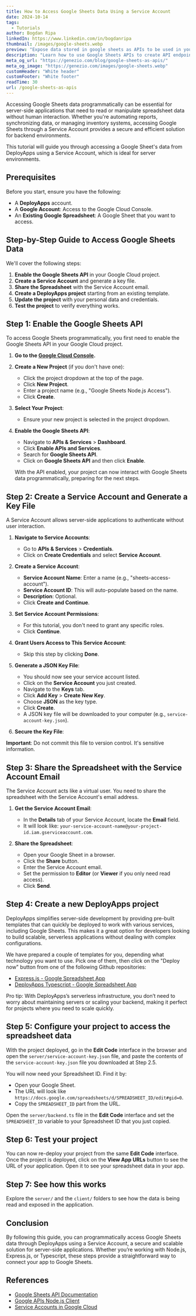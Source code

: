 ```yaml
---
title: How to Access Google Sheets Data Using a Service Account
date: 2024-10-14
tags:
  - Tutorials
author: Bogdan Ripa
linkedIn: https://www.linkedin.com/in/bogdanripa
thumbnail: /images/google-sheets.webp
preview: "Expose data stored in google sheets as APIs to be used in your DeployApps projects."
description: "Learn how to use Google Sheets APIs to create API endpoints. Follow our detailed guide."
meta_og_url: "https://genezio.com/blog/google-sheets-as-apis/"
meta_og_image: "https://genezio.com/images/google-sheets.webp"
customHeader: "White header"
customFooter: "White footer"
readTime: 30
url: /google-sheets-as-apis
---
```


Accessing Google Sheets data programmatically can be essential for server-side applications that need to read or manipulate spreadsheet data without human interaction. Whether you're automating reports, synchronizing data, or managing inventory systems, accessing Google Sheets through a Service Account provides a secure and efficient solution for backend environments.

This tutorial will guide you through accessing a Google Sheet's data from DeployApps using a Service Account, which is ideal for server environments.

## Prerequisites

Before you start, ensure you have the following:

- A **DeployApps** account.
- A **Google Account**: Access to the Google Cloud Console.
- An **Existing Google Spreadsheet**: A Google Sheet that you want to access.

## Step-by-Step Guide to Access Google Sheets Data

We'll cover the following steps:

1. **Enable the Google Sheets API** in your Google Cloud project.
2. **Create a Service Account** and generate a key file.
3. **Share the Spreadsheet** with the Service Account email.
4. **Create a DeployApps project** starting from an existing template.
5. **Update the project** with your personal data and credentials.
6. **Test the project** to verify everything works.

## Step 1: Enable the Google Sheets API

To access Google Sheets programmatically, you first need to enable the Google Sheets API in your Google Cloud project.

1. **Go to the [Google Cloud Console](https://console.cloud.google.com/).**

2. **Create a New Project** (if you don't have one):

   - Click the project dropdown at the top of the page.
   - Click **New Project**.
   - Enter a project name (e.g., "Google Sheets Node.js Access").
   - Click **Create**.

3. **Select Your Project**:

   - Ensure your new project is selected in the project dropdown.

4. **Enable the Google Sheets API**:

   - Navigate to **APIs & Services** > **Dashboard**.
   - Click **Enable APIs and Services**.
   - Search for **Google Sheets API**.
   - Click on **Google Sheets API** and then click **Enable**.

   With the API enabled, your project can now interact with Google Sheets data programmatically, preparing for the next steps.

## Step 2: Create a Service Account and Generate a Key File

A Service Account allows server-side applications to authenticate without user interaction.

1. **Navigate to Service Accounts**:

   - Go to **APIs & Services** > **Credentials**.
   - Click on **Create Credentials** and select **Service Account**.

2. **Create a Service Account**:

   - **Service Account Name**: Enter a name (e.g., "sheets-access-account").
   - **Service Account ID**: This will auto-populate based on the name.
   - **Description**: Optional.
   - Click **Create and Continue**.

3. **Set Service Account Permissions**:

   - For this tutorial, you don't need to grant any specific roles.
   - Click **Continue**.

4. **Grant Users Access to This Service Account**:

   - Skip this step by clicking **Done**.

5. **Generate a JSON Key File**:

   - You should now see your service account listed.
   - Click on the **Service Account** you just created.
   - Navigate to the **Keys** tab.
   - Click **Add Key** > **Create New Key**.
   - Choose **JSON** as the key type.
   - Click **Create**.
   - A JSON key file will be downloaded to your computer (e.g., `service-account-key.json`).

6. **Secure the Key File**:

**Important**: Do not commit this file to version control. It's sensitive information.

## Step 3: Share the Spreadsheet with the Service Account Email

The Service Account acts like a virtual user. You need to share the spreadsheet with the Service Account's email address.

1. **Get the Service Account Email**:

   - In the **Details** tab of your Service Account, locate the **Email** field.
   - It will look like: `your-service-account-name@your-project-id.iam.gserviceaccount.com`.

2. **Share the Spreadsheet**:

   - Open your Google Sheet in a browser.
   - Click the **Share** button.
   - Enter the Service Account email.
   - Set the permission to **Editor** (or **Viewer** if you only need read access).
   - Click **Send**.

## Step 4: Create a new DeployApps project

DeployApps simplifies server-side development by providing pre-built templates that can quickly be deployed to work with various services, including Google Sheets. This makes it a great option for developers looking to build scalable, serverless applications without dealing with complex configurations.

We have prepared a couple of templates for you, depending what technology you want to use. Pick one of them, then click on the "Deploy now" button from one of the following Github repositories:

- [Express.js - Google Spreadsheet App](https://github.com/Genez-io/google-sheets-as-apis-expressjs?tab=readme-ov-file#deploy)
- [DeployApps Typescript - Google Spreadsheet App](https://github.com/Genez-io/google-sheets-as-apis-typesafe?tab=readme-ov-file#deploy)

Pro tip: With DeployApps’s serverless infrastructure, you don’t need to worry about maintaining servers or scaling your backend, making it perfect for projects where you need to scale quickly.

## Step 5: Configure your project to access the spreadsheet data

With the project deployed, go in the **Edit Code** interface in the browser and open the `server/service-account-key.json` file, and paste the contents of the `service-account-key.json` file you downloaded at Step 2.5.

You will now need your Spreadsheet ID. Find it by:

- Open your Google Sheet.
- The URL will look like `https://docs.google.com/spreadsheets/d/SPREADSHEET_ID/edit#gid=0`.
- Copy the `SPREADSHEET_ID` part from the URL.

Open the `server/backend.ts` file in the **Edit Code** interface and set the `SPREADSHEET_ID` variable to your Spreadsheet ID that you just copied.

## Step 6: Test your project

You can now re-deploy your project from the same **Edit Code** interface. Once the project is deployed, click on the **View App URLs** button to see the URL of your application. Open it to see your spreadsheet data in your app.

## Step 7: See how this works

Explore the `server/` and the `client/` folders to see how the data is being read and exposed in the application.

## Conclusion

By following this guide, you can programmatically access Google Sheets data through DeployApps using a Service Account, a secure and scalable solution for server-side applications. Whether you’re working with Node.js, Express.js, or Typescript, these steps provide a straightforward way to connect your app to Google Sheets.

## References

- [Google Sheets API Documentation](https://developers.google.com/sheets/api)
- [Google APIs Node.js Client](https://github.com/googleapis/google-api-nodejs-client)
- [Service Accounts in Google Cloud](https://cloud.google.com/iam/docs/service-accounts)
